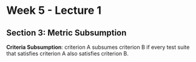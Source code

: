 # Week 5 - Lecture 1

## Section 3: Metric Subsumption

**Criteria Subsumption**: criterion A subsumes criterion B if every test suite that satisfies criterion A also satisfies criterion B.

